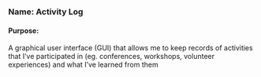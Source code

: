 ### Name: Activity Log

#### Purpose:
A graphical user interface (GUI) that allows me to keep records of activities that I’ve participated in (eg. conferences, workshops, volunteer experiences) and what I’ve learned from them


